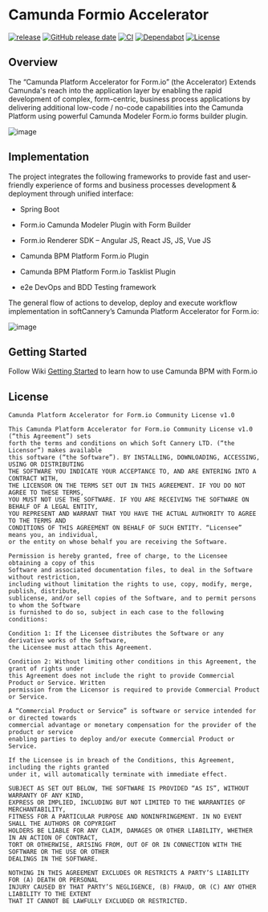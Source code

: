 # Camunda Formio Accelerator

[![release](https://img.shields.io/github/release/softcannery/camunda-formio-accelerator.svg)](https://github.com/softcannery/camunda-formio-accelerator/releases/latest)
[![GitHub release date](https://img.shields.io/github/release-date/softcannery/camunda-formio-accelerator.svg)](https://github.com/softcannery/camunda-formio-accelerator/releases)
[![CI](https://github.com/softcannery/camunda-formio-accelerator/actions/workflows/build-test-and-publish.yaml/badge.svg?branch=master)](https://github.com/softcannery/camunda-formio-accelerator/actions/workflows/build-test-and-publish.yaml)
[![Dependabot](https://badgen.net/badge/Dependabot/enabled/green?icon=dependabot)](https://github.com/softcannery/camunda-formio-accelerator/blob/master/LICENSE)
[![License](https://img.shields.io/badge/License-SoftCannery)](https://dependabot.com/)


## Overview

The “Camunda Platform Accelerator for Form.io” (the Accelerator) Extends Camunda's reach into the application layer by enabling the rapid development of complex, form-centric, business process applications by delivering additional low-code / no-code capabilities into the Camunda Platform using powerful Camunda Modeler Form.io forms builder plugin.

![image](https://github.com/softcannery/camunda-formio-accelerator/assets/140441971/e8ea6455-6fdb-4655-8953-86fadb1a700b)

## Implementation

The project integrates the following frameworks to provide fast and user-friendly experience of forms and business processes development & deployment through unified interface:

- Spring Boot

- Form.io Camunda Modeler Plugin with Form Builder

- Form.io Renderer SDK – Angular JS, React JS, JS, Vue JS

- Camunda BPM Platform Form.io Plugin

- Camunda BPM Platform Form.io Tasklist Plugin

- e2e DevOps and BDD Testing framework

The general flow of actions to develop, deploy and execute workflow implementation in softCannery’s Camunda Platform Accelerator for Form.io:

![image](https://github.com/softcannery/camunda-formio-accelerator/assets/140441971/67705ac5-d4a8-40fb-90a4-58f13dba0e9b)

## Getting Started

Follow Wiki [Getting Started](https://github.com/softcannery/camunda-formio-accelerator/wiki/Getting-Started) to learn how to use Camunda BPM with Form.io

## License

```
Camunda Platform Accelerator for Form.io Community License v1.0

This Camunda Platform Accelerator for Form.io Community License v1.0 (“this Agreement”) sets 
forth the terms and conditions on which Soft Cannery LTD. (“the Licensor”) makes available
this software (“the Software”). BY INSTALLING, DOWNLOADING, ACCESSING, USING OR DISTRIBUTING
THE SOFTWARE YOU INDICATE YOUR ACCEPTANCE TO, AND ARE ENTERING INTO A CONTRACT WITH, 
THE LICENSOR ON THE TERMS SET OUT IN THIS AGREEMENT. IF YOU DO NOT AGREE TO THESE TERMS, 
YOU MUST NOT USE THE SOFTWARE. IF YOU ARE RECEIVING THE SOFTWARE ON BEHALF OF A LEGAL ENTITY, 
YOU REPRESENT AND WARRANT THAT YOU HAVE THE ACTUAL AUTHORITY TO AGREE TO THE TERMS AND 
CONDITIONS OF THIS AGREEMENT ON BEHALF OF SUCH ENTITY. “Licensee” means you, an individual, 
or the entity on whose behalf you are receiving the Software.

Permission is hereby granted, free of charge, to the Licensee obtaining a copy of this 
Software and associated documentation files, to deal in the Software without restriction, 
including without limitation the rights to use, copy, modify, merge, publish, distribute, 
sublicense, and/or sell copies of the Software, and to permit persons to whom the Software 
is furnished to do so, subject in each case to the following conditions:

Condition 1: If the Licensee distributes the Software or any derivative works of the Software,
the Licensee must attach this Agreement.

Condition 2: Without limiting other conditions in this Agreement, the grant of rights under
this Agreement does not include the right to provide Commercial Product or Service. Written
permission from the Licensor is required to provide Commercial Product or Service.

A “Commercial Product or Service” is software or service intended for or directed towards 
commercial advantage or monetary compensation for the provider of the product or service 
enabling parties to deploy and/or execute Commercial Product or Service.

If the Licensee is in breach of the Conditions, this Agreement, including the rights granted 
under it, will automatically terminate with immediate effect.

SUBJECT AS SET OUT BELOW, THE SOFTWARE IS PROVIDED “AS IS”, WITHOUT WARRANTY OF ANY KIND, 
EXPRESS OR IMPLIED, INCLUDING BUT NOT LIMITED TO THE WARRANTIES OF MERCHANTABILITY, 
FITNESS FOR A PARTICULAR PURPOSE AND NONINFRINGEMENT. IN NO EVENT SHALL THE AUTHORS OR COPYRIGHT
HOLDERS BE LIABLE FOR ANY CLAIM, DAMAGES OR OTHER LIABILITY, WHETHER IN AN ACTION OF CONTRACT, 
TORT OR OTHERWISE, ARISING FROM, OUT OF OR IN CONNECTION WITH THE SOFTWARE OR THE USE OR OTHER 
DEALINGS IN THE SOFTWARE.

NOTHING IN THIS AGREEMENT EXCLUDES OR RESTRICTS A PARTY’S LIABILITY FOR (A) DEATH OR PERSONAL 
INJURY CAUSED BY THAT PARTY’S NEGLIGENCE, (B) FRAUD, OR (C) ANY OTHER LIABILITY TO THE EXTENT 
THAT IT CANNOT BE LAWFULLY EXCLUDED OR RESTRICTED.
```

